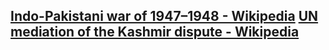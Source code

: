 [Indo-Pakistani war of 1947–1948 - Wikipedia](https://en.wikipedia.org/wiki/Indo-Pakistani_War_of_1947%E2%80%931948)
[UN mediation of the Kashmir dispute - Wikipedia](https://en.wikipedia.org/wiki/UN_mediation_of_the_Kashmir_dispute)
- 